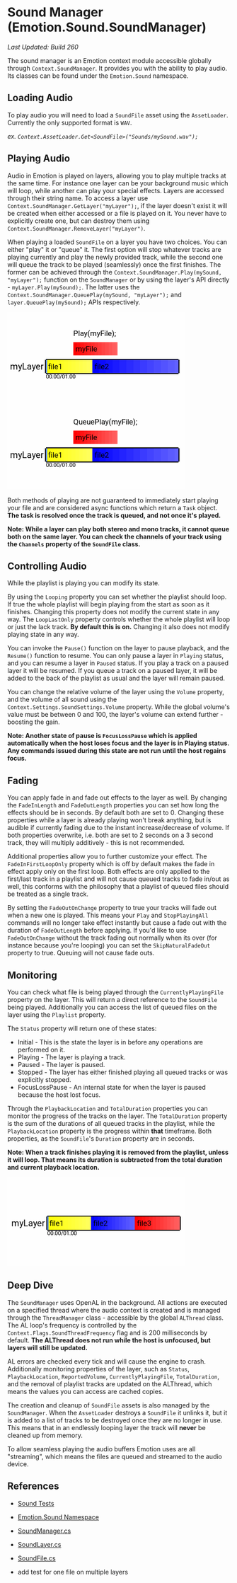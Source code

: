 # Sound Manager (Emotion.Sound.SoundManager)

_Last Updated: Build 260_

The sound manager is an Emotion context module accessible globally through `Context.SoundManager`. It provides you with the ability to play audio. Its classes can be found under the `Emotion.Sound` namespace.

## Loading Audio

To play audio you will need to load a `SoundFile` asset using the `AssetLoader`. Currently the only supported format is `WAV`.

_ex. `Context.AssetLoader.Get<SoundFile>("Sounds/mySound.wav");`_

## Playing Audio

Audio in Emotion is played on layers, allowing you to play multiple tracks at the same time. For instance one layer can be your background music which will loop, while another can play your special effects. Layers are accessed through their string name. To access a layer use `Context.SoundManager.GetLayer("myLayer");`, if the layer doesn't exist it will be created when either accessed or a file is played on it. You never have to explicitly create one, but can destroy them using `Context.SoundManager.RemoveLayer("myLayer")`.

When playing a loaded `SoundFile` on a layer you have two choices. You can either "play" it or "queue" it. The first option will stop whatever tracks are playing currently and play the newly provided track, while the second one will queue the track to be played (seamlessly) once the first finishes. The former can be achieved through the `Context.SoundManager.Play(mySound, "myLayer");` function on the `SoundManager` or by using the layer's API directly - `myLayer.Play(mySound);`. The latter uses the `Context.SoundManager.QueuePlay(mySound, "myLayer");` and `layer.QueuePlay(mySound);` APIs respectively.

<img src="playVSqueue.gif">

Both methods of playing are not guaranteed to immediately start playing your file and are considered async functions which return a `Task` object. **The task is resolved once the track is queued, and not once it's played.**

**Note: While a layer can play both stereo and mono tracks, it cannot queue both on the same layer. You can check the channels of your track using the `Channels` property of the `SoundFile` class.**

## Controlling Audio

While the playlist is playing you can modify its state.

By using the `Looping` property you can set whether the playlist should loop. If true the whole playlist will begin playing from the start as soon as it finishes. Changing this property does not modify the current state in any way. The `LoopLastOnly` property controls whether the whole playlist will loop or just the lack track. **By default this is on.** Changing it also does not modify playing state in any way.

You can invoke the `Pause()` function on the layer to pause playback, and the `Resume()` function to resume. You can only pause a layer in `Playing` status, and you can resume a layer in `Paused` status. If you play a track on a paused layer it will be resumed. If you queue a track on a paused layer, it will be added to the back of the playlist as usual and the layer will remain paused.

You can change the relative volume of the layer using the `Volume` property, and the volume of all sound using the `Context.Settings.SoundSettings.Volume` property. While the global volume's value must be between 0 and 100, the layer's volume can extend further - boosting the gain.

**Note: Another state of pause is `FocusLossPause` which is applied automatically when the host loses focus and the layer is in Playing status. Any commands issued during this state are not run until the host regains focus.**

## Fading

You can apply fade in and fade out effects to the layer as well. By changing the `FadeInLength` and `FadeOutLength` properties you can set how long the effects should be in seconds. By default both are set to 0. Changing these properties while a layer is already playing won't break anything, but is audible if currently fading due to the instant increase/decrease of volume. If both properties overwrite, i.e. both are set to 2 seconds on a 3 second track, they will multiply additively - this is not recommended.

Additional properties allow you to further customize your effect. The `FadeInFirstLoopOnly` property which is off by default makes the fade in effect apply only on the first loop. Both effects are only applied to the first/last track in a playlist and will not cause queued tracks to fade in/out as well, this conforms with the philosophy that a playlist of queued files should be treated as a single track.

By setting the `FadeOutOnChange` property to true your tracks will fade out when a new one is played. This means your `Play` and `StopPlayingAll` commands will no longer take effect instantly but cause a fade out with the duration of `FadeOutLength` before applying. If you'd like to use `FadeOutOnChange` without the track fading out normally when its over (for instance because you're looping) you can set the `SkipNaturalFadeOut` property to true. Queuing will not cause fade outs.

## Monitoring

You can check what file is being played through the `CurrentlyPlayingFile` property on the layer. This will return a direct reference to the `SoundFile` being played. Additionally you can access the list of queued files on the layer using the `Playlist` property.

The `Status` property will return one of these states:

- Initial - This is the state the layer is in before any operations are performed on it.
- Playing - The layer is playing a track.
- Paused - The layer is paused.
- Stopped - The layer has either finished playing all queued tracks or was explicitly stopped.
- FocusLossPause - An internal state for when the layer is paused because the host lost focus.

Through the `PlaybackLocation` and `TotalDuration` properties you can monitor the progress of the tracks on the layer. The `TotalDuration` property is the sum of the durations of all queued tracks in the playlist, while the `PlaybackLocation` property is the progress within **that** timeframe. Both properties, as the `SoundFile`'s `Duration` property are in seconds.

**Note: When a track finishes playing it is removed from the playlist, unless it will loop. That means its duration is subtracted from the total duration and current playback location.**

<img src="playListLogic.gif">

## Deep Dive

The `SoundManager` uses OpenAL in the background. All actions are executed on a specified thread where the audio context is created and is managed through the `ThreadManager` class - accessible by the global `ALThread` class. The AL loop's frequency is controlled by the `Context.Flags.SoundThreadFrequency` flag and is 200 milliseconds by default. **The ALThread does not run while the host is unfocused, but layers will still be updated.**

AL errors are checked every tick and will cause the engine to crash. Additionally monitoring properties of the layer, such as `Status`, `PlaybackLocation`, `ReportedVolume`, `CurrentlyPlayingFile`, `TotalDuration`, and the removal of playlist tracks are updated on the ALThread, which means the values you can access are cached copies.

The creation and cleanup of `SoundFile` assets is also managed by the `SoundManager`. When the `AssetLoader` destroys a `SoundFile` it unlinks it, but it is added to a list of tracks to be destroyed once they are no longer in use. This means that in an endlessly looping layer the track will **never** be cleaned up from memory.

To allow seamless playing the audio buffers Emotion uses are all "streaming", which means the files are queued and streamed to the audio device.

## References

- [Sound Tests](https://github.com/Cryru/Emotion/blob/master/Emotion.Tests/src/Tests/Sound.cs)
- [Emotion.Sound Namespace](https://github.com/Cryru/Emotion/tree/master/EmotionCore/src/Sound)
- [SoundManager.cs](https://github.com/Cryru/Emotion/blob/master/EmotionCore/src/Sound/SoundManager.cs)
- [SoundLayer.cs](https://github.com/Cryru/Emotion/blob/master/EmotionCore/src/Sound/SoundLayer.cs)
- [SoundFile.cs](<(https://github.com/Cryru/Emotion/blob/master/EmotionCore/src/Sound/SoundFile.cs)>)


- add test for one file on multiple layers